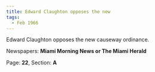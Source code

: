 ```yaml
---  
title: Edward Claughton opposes the new  
tags:  
  - Feb 1966  
---  
```

  
Edward Claughton opposes the new causeway ordinance.  
  
Newspapers: **Miami Morning News or The Miami Herald**  
  
Page: **22**, Section: **A** 

